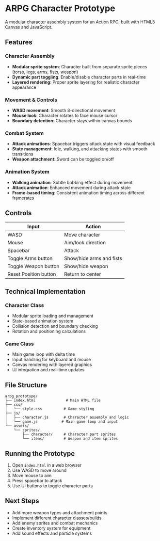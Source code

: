 # ARPG Character Prototype

A modular character assembly system for an Action RPG, built with HTML5 Canvas and JavaScript.

## Features

### Character Assembly
- **Modular sprite system**: Character built from separate sprite pieces (torso, legs, arms, fists, weapon)
- **Dynamic part toggling**: Enable/disable character parts in real-time
- **Layered rendering**: Proper sprite layering for realistic character appearance

### Movement & Controls
- **WASD movement**: Smooth 8-directional movement
- **Mouse look**: Character rotates to face mouse cursor
- **Boundary detection**: Character stays within canvas bounds

### Combat System
- **Attack animations**: Spacebar triggers attack state with visual feedback
- **State management**: Idle, walking, and attacking states with smooth transitions
- **Weapon attachment**: Sword can be toggled on/off

### Animation System
- **Walking animation**: Subtle bobbing effect during movement
- **Attack animation**: Enhanced movement during attack state
- **Frame-based timing**: Consistent animation timing across different framerates

## Controls

| Input | Action |
|-------|--------|
| WASD | Move character |
| Mouse | Aim/look direction |
| Spacebar | Attack |
| Toggle Arms button | Show/hide arms and fists |
| Toggle Weapon button | Show/hide weapon |
| Reset Position button | Return to center |

## Technical Implementation

### Character Class
- Modular sprite loading and management
- State-based animation system
- Collision detection and boundary checking
- Rotation and positioning calculations

### Game Class
- Main game loop with delta time
- Input handling for keyboard and mouse
- Canvas rendering with layered graphics
- UI integration and real-time updates

## File Structure
```
arpg_prototype/
├── index.html              # Main HTML file
├── css/
│   └── style.css          # Game styling
├── js/
│   ├── character.js       # Character assembly and logic
│   └── game.js           # Main game loop and input
└── assets/
    └── sprites/
        ├── character/     # Character part sprites
        └── items/         # Weapon and item sprites
```

## Running the Prototype

1. Open `index.html` in a web browser
2. Use WASD to move around
3. Move mouse to aim
4. Press spacebar to attack
5. Use UI buttons to toggle character parts

## Next Steps

- Add more weapon types and attachment points
- Implement different character classes/builds
- Add enemy sprites and combat mechanics
- Create inventory system for equipment
- Add sound effects and particle systems
